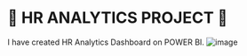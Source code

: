 # 🎯 HR ANALYTICS PROJECT 🎯

I have created HR Analytics Dashboard on POWER BI.
![image](https://github.com/user-attachments/assets/09c0906a-49be-4f75-ada4-183450c753d3)
